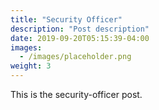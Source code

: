 ```yaml
---
title: "Security Officer"
description: "Post description"
date: 2019-09-20T05:15:39-04:00
images:
  - /images/placeholder.png
weight: 3
---
```


This is the security-officer post.